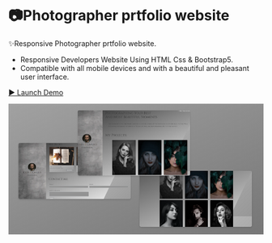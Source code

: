 # 📷Photographer prtfolio website

✨Responsive Photographer prtfolio website.
- Responsive Developers Website Using HTML Css & Bootstrap5.
- Compatible with all mobile devices and with a beautiful and pleasant user interface.

[▶️ Launch Demo](https://asaddoost.github.io/phtographer-portfolio-website/)

![preview img](/preview.jpg)
